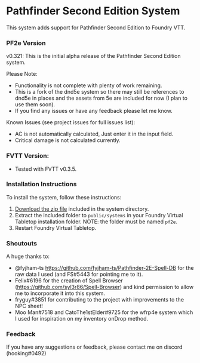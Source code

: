 # Pathfinder Second Edition System

This system adds support for Pathfinder Second Edition to Foundry VTT.

### PF2e Version
v0.321: This is the initial alpha release of the Pathfinder Second Edition system.

Please Note:
- Functionality is not complete with plenty of work remaining. 
- This is a fork of the dnd5e system so there may still be references to dnd5e in places and the assets from 5e are included for now (I plan to use them soon).
- If you find any issues or have any feedback please let me know.

Known Issues (see project issues for full issues list):
- AC is not automatically calculated, Just enter it in the input field.
- Critical damage is not calculated currently.

### FVTT Version:
- Tested with FVTT v0.3.5.

### Installation Instructions

To install the system, follow these instructions:

1. [Download the zip file](https://gitlab.com/hooking/foundry-vtt---pathfinder-2e/raw/master/pf2e.zip) included in the system directory.
2. Extract the included folder to `public/systems` in your Foundry Virtual Tabletop installation folder. NOTE: the folder must be named `pf2e`. 
3. Restart Foundry Virtual Tabletop.  

### Shoutouts

A huge thanks to:
- @fyjham-ts https://github.com/fyjham-ts/Pathfinder-2E-Spell-DB for the raw data I used (and FS#5443 for pointing me to it).
- Felix#6196 for the creation of Spell Browser (https://github.com/syl3r86/Spell-Browser) and kind permission to allow me to incorporate it into this system.
- fryguy#3851 for contributing to the project with improvements to the NPC sheet!
- Moo Man#7518  and CatoThe1stElder#9725 for the wfrp4e system which I used for inspiration on my inventory onDrop method.

### Feedback

If you have any suggestions or feedback, please contact me on discord (hooking#0492)
